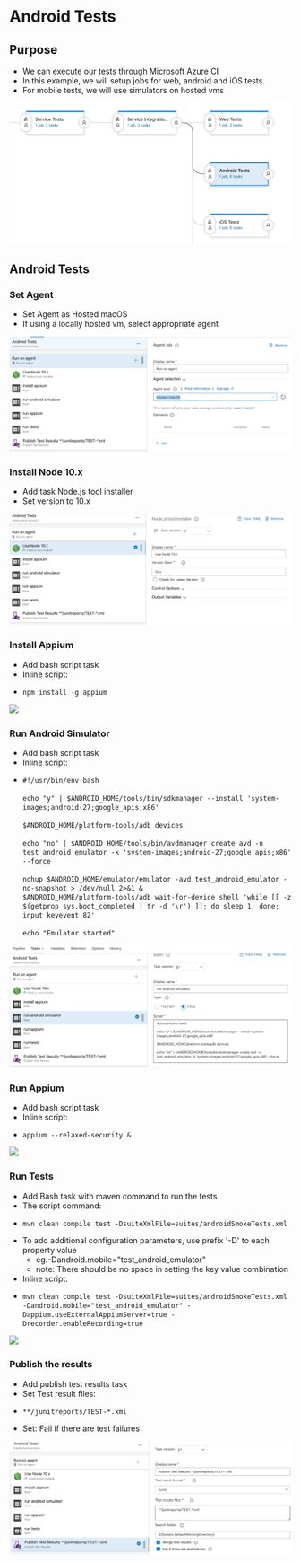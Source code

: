 # Android Tests

## Purpose

* We can execute our tests through Microsoft Azure CI
* In this example, we will setup jobs for web, android and iOS tests. 
* For mobile tests, we will use simulators on hosted vms

![](../../../.gitbook/assets/image%20%2835%29.png)

## Android Tests

### Set Agent

* Set Agent as Hosted macOS
* If using a locally hosted vm, select appropriate agent

![](../../../.gitbook/assets/image%20%2872%29.png)

### Install Node 10.x

* Add task Node.js tool installer
* Set version to 10.x

![](../../../.gitbook/assets/image%20%2837%29.png)

### Install Appium

* Add bash script task
* Inline script: 
* ```text
  npm install -g appium
  ```

![](../../../.gitbook/assets/image%20%2823%29.png)

### Run Android Simulator

* Add bash script task
* Inline script:
* ```text
  #!/usr/bin/env bash

  echo "y" | $ANDROID_HOME/tools/bin/sdkmanager --install 'system-images;android-27;google_apis;x86'

  $ANDROID_HOME/platform-tools/adb devices

  echo "no" | $ANDROID_HOME/tools/bin/avdmanager create avd -n test_android_emulator -k 'system-images;android-27;google_apis;x86' --force

  nohup $ANDROID_HOME/emulator/emulator -avd test_android_emulator -no-snapshot > /dev/null 2>&1 &
  $ANDROID_HOME/platform-tools/adb wait-for-device shell 'while [[ -z $(getprop sys.boot_completed | tr -d '\r') ]]; do sleep 1; done; input keyevent 82' 

  echo "Emulator started"
  ```

![](../../../.gitbook/assets/image%20%2814%29.png)

### Run Appium

* Add bash script task
* Inline script:
* ```text
  appium --relaxed-security &
  ```

![](../../../.gitbook/assets/image%20%282%29.png)

### Run Tests

* Add Bash task with maven command to run the tests
* The script command:
* ```text
  mvn clean compile test -DsuiteXmlFile=suites/androidSmokeTests.xml 
  ```
* To add additional configuration parameters, use prefix '-D' to each property value
  * eg.-Dandroid.mobile="test\_android\_emulator"
  * note: There should be no space in setting the key value combination
* Inline script:
* ```text
  mvn clean compile test -DsuiteXmlFile=suites/androidSmokeTests.xml -Dandroid.mobile="test_android_emulator" -Dappium.useExternalAppiumServer=true -Drecorder.enableRecording=true 
  ```

![](../../../.gitbook/assets/image%20%2849%29.png)

### Publish the results

* Add publish test results task
* Set Test result files: 
* ```text
  **/junitreports/TEST-*.xml
  ```
* Set: Fail if there are test failures

![](../../../.gitbook/assets/image%20%2812%29.png)

